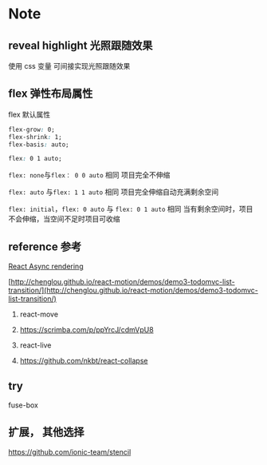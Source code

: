 # Note

## reveal highlight 光照跟随效果

使用 css 变量 可间接实现光照跟随效果

## flex 弹性布局属性

flex 默认属性

```css
flex-grow: 0;
flex-shrink: 1;
flex-basis: auto;

flex: 0 1 auto;
```

`flex: none`与`flex： 0 0 auto` 相同
项目完全不伸缩

`flex: auto` 与`flex: 1 1 auto` 相同
项目完全伸缩自动充满剩余空间

`flex: initial`，`flex: 0 auto` 与 `flex: 0 1 auto` 相同
当有剩余空间时，项目不会伸缩，当空间不足时项目可收缩

## reference 参考

[React Async rendering](http://www.ayqy.net/blog/react-async-rendering/)

[http://chenglou.github.io/react-motion/demos/demo3-todomvc-list-transition/](http://chenglou.github.io/react-motion/demos/demo3-todomvc-list-transition/)

1. react-move

2. https://scrimba.com/p/ppYrcJ/cdmVpU8

3. react-live

4. https://github.com/nkbt/react-collapse

## try

fuse-box

## 扩展， 其他选择

https://github.com/ionic-team/stencil
